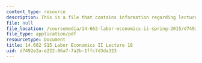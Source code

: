 ```yaml
---
content_type: resource
description: This is a file that contains information regarding lecture 18.
file: null
file_location: /coursemedia/14-662-labor-economics-ii-spring-2015/d7492e2ae22286a77a2b1ffc7d3da323_MIT14_662S15_lecnotes18.pdf
file_type: application/pdf
resourcetype: Document
title: 14.662 S15 Labor Economics II Lecture 18
uid: d7492e2a-e222-86a7-7a2b-1ffc7d3da323
---
```

